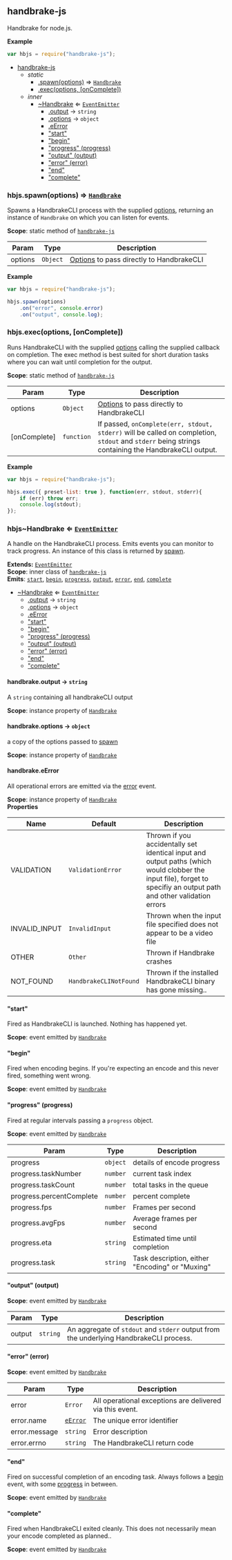 <a name="module_handbrake-js"></a>
## handbrake-js
Handbrake for node.js.

**Example**  
```js
var hbjs = require("handbrake-js");
```

* [handbrake-js](#module_handbrake-js)
  * _static_
    * [.spawn(options)](#module_handbrake-js.spawn) ⇒ <code>[Handbrake](#module_handbrake-js..Handbrake)</code>
    * [.exec(options, [onComplete])](#module_handbrake-js.exec)
  * _inner_
    * [~Handbrake](#module_handbrake-js..Handbrake) ⇐ <code>[EventEmitter](http://nodejs.org/api/events.html)</code>
      * [.output](#module_handbrake-js..Handbrake#output) → <code>string</code>
      * [.options](#module_handbrake-js..Handbrake#options) → <code>object</code>
      * [.eError](#module_handbrake-js..Handbrake#eError)
      * ["start"](#module_handbrake-js..Handbrake#event_start)
      * ["begin"](#module_handbrake-js..Handbrake#event_begin)
      * ["progress" (progress)](#module_handbrake-js..Handbrake#event_progress)
      * ["output" (output)](#module_handbrake-js..Handbrake#event_output)
      * ["error" (error)](#module_handbrake-js..Handbrake#event_error)
      * ["end"](#module_handbrake-js..Handbrake#event_end)
      * ["complete"](#module_handbrake-js..Handbrake#event_complete)

<a name="module_handbrake-js.spawn"></a>
### hbjs.spawn(options) ⇒ <code>[Handbrake](#module_handbrake-js..Handbrake)</code>
Spawns a HandbrakeCLI process with the supplied [options](https://trac.handbrake.fr/wiki/CLIGuide#options), returning an instance of `Handbrake` on which you can listen for events.

**Scope**: static method of <code>[handbrake-js](#module_handbrake-js)</code>  

| Param | Type | Description |
| --- | --- | --- |
| options | <code>Object</code> | [Options](https://trac.handbrake.fr/wiki/CLIGuide#options) to pass directly to HandbrakeCLI |

**Example**  
```js
var hbjs = require("handbrake-js");

hbjs.spawn(options)
    .on("error", console.error)
    .on("output", console.log);
```
<a name="module_handbrake-js.exec"></a>
### hbjs.exec(options, [onComplete])
Runs HandbrakeCLI with the supplied [options](https://trac.handbrake.fr/wiki/CLIGuide#options) calling the supplied callback on completion. The exec method is best suited for short duration tasks where you can wait until completion for the output.

**Scope**: static method of <code>[handbrake-js](#module_handbrake-js)</code>  

| Param | Type | Description |
| --- | --- | --- |
| options | <code>Object</code> | [Options](https://trac.handbrake.fr/wiki/CLIGuide#options) to pass directly to HandbrakeCLI |
| [onComplete] | <code>function</code> | If passed, `onComplete(err, stdout, stderr)` will be called on completion, `stdout` and `stderr` being strings containing the HandbrakeCLI output. |

**Example**  
```js
var hbjs = require("handbrake-js");

hbjs.exec({ preset-list: true }, function(err, stdout, stderr){
    if (err) throw err;
    console.log(stdout);
});
```
<a name="module_handbrake-js..Handbrake"></a>
### hbjs~Handbrake ⇐ <code>[EventEmitter](http://nodejs.org/api/events.html)</code>
A handle on the HandbrakeCLI process. Emits events you can monitor to track progress. An instance of this class is returned by [spawn](#module_handbrake-js.spawn).

**Extends:** <code>[EventEmitter](http://nodejs.org/api/events.html)</code>  
**Scope**: inner class of <code>[handbrake-js](#module_handbrake-js)</code>  
**Emits**: <code>[start](#module_handbrake-js..Handbrake#event_start)</code>, <code>[begin](#module_handbrake-js..Handbrake#event_begin)</code>, <code>[progress](#module_handbrake-js..Handbrake#event_progress)</code>, <code>[output](#module_handbrake-js..Handbrake#event_output)</code>, <code>[error](#module_handbrake-js..Handbrake#event_error)</code>, <code>[end](#module_handbrake-js..Handbrake#event_end)</code>, <code>[complete](#module_handbrake-js..Handbrake#event_complete)</code>  

  * [~Handbrake](#module_handbrake-js..Handbrake) ⇐ <code>[EventEmitter](http://nodejs.org/api/events.html)</code>
    * [.output](#module_handbrake-js..Handbrake#output) → <code>string</code>
    * [.options](#module_handbrake-js..Handbrake#options) → <code>object</code>
    * [.eError](#module_handbrake-js..Handbrake#eError)
    * ["start"](#module_handbrake-js..Handbrake#event_start)
    * ["begin"](#module_handbrake-js..Handbrake#event_begin)
    * ["progress" (progress)](#module_handbrake-js..Handbrake#event_progress)
    * ["output" (output)](#module_handbrake-js..Handbrake#event_output)
    * ["error" (error)](#module_handbrake-js..Handbrake#event_error)
    * ["end"](#module_handbrake-js..Handbrake#event_end)
    * ["complete"](#module_handbrake-js..Handbrake#event_complete)

<a name="module_handbrake-js..Handbrake#output"></a>
#### handbrake.output → <code>string</code>
A `string` containing all handbrakeCLI output

**Scope**: instance property of <code>[Handbrake](#module_handbrake-js..Handbrake)</code>  
<a name="module_handbrake-js..Handbrake#options"></a>
#### handbrake.options → <code>object</code>
a copy of the options passed to [spawn](#module_handbrake-js.spawn)

**Scope**: instance property of <code>[Handbrake](#module_handbrake-js..Handbrake)</code>  
<a name="module_handbrake-js..Handbrake#eError"></a>
#### handbrake.eError
All operational errors are emitted via the [error](#module_handbrake-js..Handbrake#event_error) event.

**Scope**: instance property of <code>[Handbrake](#module_handbrake-js..Handbrake)</code>  
**Properties**

| Name | Default | Description |
| --- | --- | --- |
| VALIDATION | <code>ValidationError</code> | Thrown if you accidentally set identical input and output paths (which would clobber the input file), forget to specifiy an output path and other validation errors |
| INVALID_INPUT | <code>InvalidInput</code> | Thrown when the input file specified does not appear to be a video file |
| OTHER | <code>Other</code> | Thrown if Handbrake crashes |
| NOT_FOUND | <code>HandbrakeCLINotFound</code> | Thrown if the installed HandbrakeCLI binary has gone missing.. |

<a name="module_handbrake-js..Handbrake#event_start"></a>
#### "start"
Fired as HandbrakeCLI is launched. Nothing has happened yet.

**Scope**: event emitted by <code>[Handbrake](#module_handbrake-js..Handbrake)</code>  
<a name="module_handbrake-js..Handbrake#event_begin"></a>
#### "begin"
Fired when encoding begins. If you're expecting an encode and this never fired, something went wrong.

**Scope**: event emitted by <code>[Handbrake](#module_handbrake-js..Handbrake)</code>  
<a name="module_handbrake-js..Handbrake#event_progress"></a>
#### "progress" (progress)
Fired at regular intervals passing a `progress` object.

**Scope**: event emitted by <code>[Handbrake](#module_handbrake-js..Handbrake)</code>  

| Param | Type | Description |
| --- | --- | --- |
| progress | <code>object</code> | details of encode progress |
| progress.taskNumber | <code>number</code> | current task index |
| progress.taskCount | <code>number</code> | total tasks in the queue |
| progress.percentComplete | <code>number</code> | percent complete |
| progress.fps | <code>number</code> | Frames per second |
| progress.avgFps | <code>number</code> | Average frames per second |
| progress.eta | <code>string</code> | Estimated time until completion |
| progress.task | <code>string</code> | Task description, either "Encoding" or "Muxing" |

<a name="module_handbrake-js..Handbrake#event_output"></a>
#### "output" (output)
**Scope**: event emitted by <code>[Handbrake](#module_handbrake-js..Handbrake)</code>  

| Param | Type | Description |
| --- | --- | --- |
| output | <code>string</code> | An aggregate of `stdout` and `stderr` output from the underlying HandbrakeCLI process. |

<a name="module_handbrake-js..Handbrake#event_error"></a>
#### "error" (error)
**Scope**: event emitted by <code>[Handbrake](#module_handbrake-js..Handbrake)</code>  

| Param | Type | Description |
| --- | --- | --- |
| error | <code>Error</code> | All operational exceptions are delivered via this event. |
| error.name | <code>[eError](#module_handbrake-js..Handbrake#eError)</code> | The unique error identifier |
| error.message | <code>string</code> | Error description |
| error.errno | <code>string</code> | The HandbrakeCLI return code |

<a name="module_handbrake-js..Handbrake#event_end"></a>
#### "end"
Fired on successful completion of an encoding task. Always follows a [begin](#module_handbrake-js..Handbrake#event_begin) event, with some [progress](#module_handbrake-js..Handbrake#event_progress) in between.

**Scope**: event emitted by <code>[Handbrake](#module_handbrake-js..Handbrake)</code>  
<a name="module_handbrake-js..Handbrake#event_complete"></a>
#### "complete"
Fired when HandbrakeCLI exited cleanly. This does not necessarily mean your encode completed as planned..

**Scope**: event emitted by <code>[Handbrake](#module_handbrake-js..Handbrake)</code>  
